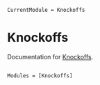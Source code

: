 ```@meta
CurrentModule = Knockoffs
```

# Knockoffs

Documentation for [Knockoffs](https://github.com/biona001/Knockoffs.jl).

```@index
```

```@autodocs
Modules = [Knockoffs]
```
